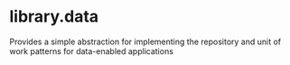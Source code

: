 library.data
============

Provides a simple abstraction for implementing the repository and unit of work patterns for data-enabled applications
